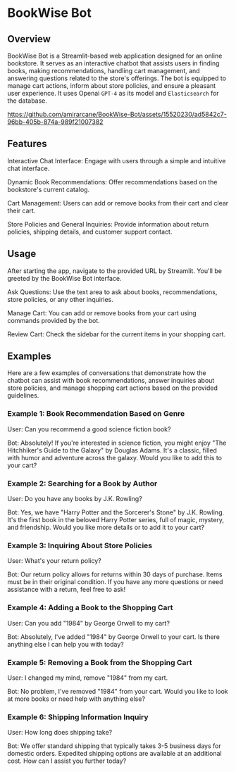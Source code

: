# BookWise Bot

## Overview
BookWise Bot is a Streamlit-based web application designed for an online bookstore. It serves as an interactive chatbot that assists users in finding books, making recommendations, handling cart management, and answering questions related to the store's offerings. The bot is equipped to manage cart actions, inform about store policies, and ensure a pleasant user experience. It uses Openai `GPT-4` as its model and `Elasticsearch` for the database.

https://github.com/amirarcane/BookWise-Bot/assets/15520230/ad5842c7-96bb-405b-874a-989f21007382

## Features
Interactive Chat Interface: Engage with users through a simple and intuitive chat interface.

Dynamic Book Recommendations: 
Offer recommendations based on the bookstore's current catalog.

Cart Management: 
Users can add or remove books from their cart and clear their cart.

Store Policies and General Inquiries: 
Provide information about return policies, shipping details, and customer support contact.

## Usage
After starting the app, navigate to the provided URL by Streamlit. You'll be greeted by the BookWise Bot interface.

Ask Questions: Use the text area to ask about books, recommendations, store policies, or any other inquiries.

Manage Cart: You can add or remove books from your cart using commands provided by the bot.

Review Cart: Check the sidebar for the current items in your shopping cart.

## Examples

Here are a few examples of conversations that demonstrate how the chatbot can assist with book recommendations, answer inquiries about store policies, and manage shopping cart actions based on the provided guidelines.

### Example 1: Book Recommendation Based on Genre
User: Can you recommend a good science fiction book?

Bot: Absolutely! If you're interested in science fiction, you might enjoy "The Hitchhiker's Guide to the Galaxy" by Douglas Adams. It's a classic, filled with humor and adventure across the galaxy. Would you like to add this to your cart?

### Example 2: Searching for a Book by Author
User: Do you have any books by J.K. Rowling?

Bot: Yes, we have "Harry Potter and the Sorcerer's Stone" by J.K. Rowling. It's the first book in the beloved Harry Potter series, full of magic, mystery, and friendship. Would you like more details or to add it to your cart?

### Example 3: Inquiring About Store Policies
User: What's your return policy?

Bot: Our return policy allows for returns within 30 days of purchase. Items must be in their original condition. If you have any more questions or need assistance with a return, feel free to ask!

### Example 4: Adding a Book to the Shopping Cart
User: Can you add "1984" by George Orwell to my cart?

Bot: Absolutely, I've added "1984" by George Orwell to your cart. Is there anything else I can help you with today?

### Example 5: Removing a Book from the Shopping Cart
User: I changed my mind, remove "1984" from my cart.

Bot: No problem, I've removed "1984" from your cart. Would you like to look at more books or need help with anything else?

### Example 6: Shipping Information Inquiry
User: How long does shipping take?

Bot: We offer standard shipping that typically takes 3-5 business days for domestic orders. Expedited shipping options are available at an additional cost. How can I assist you further today?
